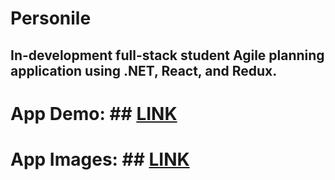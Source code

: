 # Personile
## In-development full-stack student Agile planning application using .NET, React, and Redux.

# App Demo: ## [LINK](https://personile.fly.dev)

# App Images: ## [LINK](https://github.com/jacoblurie29/Personile/wiki/App-Pictures)
